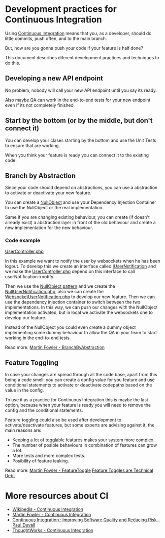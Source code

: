 # Development practices for Continuous Integration

Using [Continuous Integration](https://en.wikipedia.org/wiki/Continuous_integration) means that you, as a developer, should do little commits, push often, and to the main branch. 

But, how are you gonna push your code if your feature is half done?

This document describes diferent development practices and techniques to do this.


## Developing a new API endpoint

No problem, nobody will call your new API endpoint until you say its ready. 

Also maybe QA can work in the end-to-end tests for your new endpoint even if its not completely finished.


## Start by the bottom (or by the middle, but don't connect it)

You can develop your clases starting by the bottom and use the Unit Tests to ensure that are working.

When you think your feature is ready you can connect it to the existing code.


## Branch by Abstraction

Since your code should depend on abstractions, you can use a abstraction to activate or deactivate your new feature.

You can create a [NullObject](https://en.wikipedia.org/wiki/Null_Object_pattern) and use your Dependency Injection Container to use the NullObject or the real implementation. 

Same if you are changing existing behaviour, you can create (if doesn't already exist) a abstraction layer in front of the old behaviour and create a new implementation for the new behaviour.

### Code example

[UserController.php](Controller/UserController.php)

In this example we want to notify the user by websockets when he has been logout. To develop this we create an interface called [IUserNotification](UserNotification/IUserNotification.php) 
and we make the [UserController.php](Controller/UserController.php) depend on this interface to call userNotification->notify.

Then we use the [NullObject pattern](https://en.wikipedia.org/wiki/Null_Object_pattern) and we create the [NullUserNotification.php](UserNotification/NullUserNotification.php), also we can create 
the [WebsocketUserNotification.php](UserNotification/WebsocketUserNotification.php) to develop our new feature. Then we can use the dependency injection container to switch between the two implementations.
In this way, we can push our changes with the NullObject implementation activated, but in local we activate the websockets one to develop our feature.

Instead of the NullObject you could even create a dummy object implementing some dummy behaviour to allow the QA in your team to start working in the end-to-end tests.

Read more:
[Martin Fowler - BranchByAbstraction](http://martinfowler.com/bliki/BranchByAbstraction.html)


## Feature Toggling

In case your changes are spread through all the code base, apart from this being a code smell, you can create a config value for you feature and use conditional statements to activate or deactivate codepaths based on the value in the config.

To use it as a practice for Continuous Integration this is maybe the last option, because when your feature is ready you will need to remove the config and the conditional statements. 

Feature toggling could also be used after development to activate/deactivate features, but some experts are advising against it, the main reasons are:

- Keeping a lot of togglable features makes your system more complex.
- The number of posible behaviours in combination of features can grow a lot.
- More tests and more complex tests.
- Posibility of feature leaking.

Read more:
[Martin Fowler - FeatureToggle](http://martinfowler.com/bliki/FeatureToggle.html)
[Feature Toggles are Technical Debt](https://dzone.com/articles/feature-toggles-are-one-worst)


# More resources about CI

- [Wikipedia - Continuous Integration](https://en.wikipedia.org/wiki/Continuous_integration)
- [Martin Fowler - Continuous Integration](http://martinfowler.com/articles/continuousIntegration.html)
- [Continuous Integration : Improving Software Quality and Reducing Risk - Paul Duvall](http://www.amazon.com/Continuous-Integration-Improving-Software-Reducing/dp/0321336380/ref=sr_1_1?ie=UTF8&qid=1457524101&sr=8-1&keywords=continuous+integration)
- [ThoughtWorks - Continuous Integration](https://www.thoughtworks.com/es/continuous-integration)
